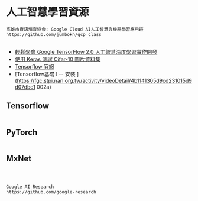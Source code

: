 # 人工智慧學習資源
```
高雄市資訊培育協會: Google Cloud AI人工智慧與機器學習應用班
https://github.com/jumbokh/gcp_class
```
##
* [輕鬆學會 Google TensorFlow 2.0 人工智慧深度學習實作開發
](https://github.com/taipeitechmmslab/MMSLAB-TF2)
* [使用 Keras 測試 Cifar-10 圖片資料集
](http://yhhuang1966.blogspot.com/2018/04/keras-cifar-10.html)
* [Tensorflow 官網](https://github.com/tensorflow/models)
* [Tensorflow基礎 I -- 安裝
](https://fgc.stpi.narl.org.tw/activity/videoDetail/4b1141305d9cd231015d9d07dbe1
002a)
##
## Tensorflow
```

```
## PyTorch
```

```
## MxNet
```

```
#

```
Google AI Research
https://github.com/google-research
```
